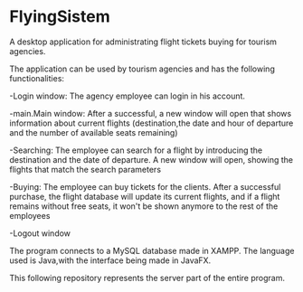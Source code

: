 # FlyingSistem

A desktop application for administrating flight tickets buying for tourism agencies.

The application can be used by tourism agencies and has the following functionalities:

-Login window: The agency employee can login in his account.

-main.Main window: After a successful, a new window will open that shows information about current flights (destination,the date and hour of departure and the number of available seats remaining)

-Searching: The employee can search for a flight by introducing the destination and the date of departure. A new window will open, showing the flights that match the search parameters

-Buying: The employee can buy tickets for the clients. After a successful purchase, the flight database will update its current flights, and if a flight remains without free seats, it won't be shown anymore to the rest of the employees

-Logout window

The program connects to a MySQL database made in XAMPP. The language used is Java,with the interface being made in JavaFX.


This following repository represents the server part of the entire program.
